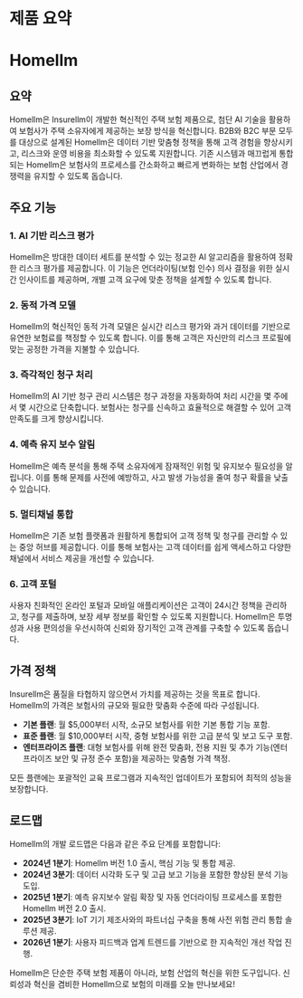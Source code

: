 # 제품 요약

# Homellm

## 요약

Homellm은 Insurellm이 개발한 혁신적인 주택 보험 제품으로, 첨단 AI 기술을 활용하여 보험사가 주택 소유자에게 제공하는 보장 방식을 혁신합니다. B2B와 B2C 부문 모두를 대상으로 설계된 Homellm은 데이터 기반 맞춤형 정책을 통해 고객 경험을 향상시키고, 리스크와 운영 비용을 최소화할 수 있도록 지원합니다. 기존 시스템과 매끄럽게 통합되는 Homellm은 보험사의 프로세스를 간소화하고 빠르게 변화하는 보험 산업에서 경쟁력을 유지할 수 있도록 돕습니다.

## 주요 기능

### 1. AI 기반 리스크 평가
Homellm은 방대한 데이터 세트를 분석할 수 있는 정교한 AI 알고리즘을 활용하여 정확한 리스크 평가를 제공합니다. 이 기능은 언더라이팅(보험 인수) 의사 결정을 위한 실시간 인사이트를 제공하며, 개별 고객 요구에 맞춘 정책을 설계할 수 있도록 합니다.

### 2. 동적 가격 모델
Homellm의 혁신적인 동적 가격 모델은 실시간 리스크 평가와 과거 데이터를 기반으로 유연한 보험료를 책정할 수 있도록 합니다. 이를 통해 고객은 자신만의 리스크 프로필에 맞는 공정한 가격을 지불할 수 있습니다.

### 3. 즉각적인 청구 처리
Homellm의 AI 기반 청구 관리 시스템은 청구 과정을 자동화하여 처리 시간을 몇 주에서 몇 시간으로 단축합니다. 보험사는 청구를 신속하고 효율적으로 해결할 수 있어 고객 만족도를 크게 향상시킵니다.

### 4. 예측 유지 보수 알림
Homellm은 예측 분석을 통해 주택 소유자에게 잠재적인 위험 및 유지보수 필요성을 알립니다. 이를 통해 문제를 사전에 예방하고, 사고 발생 가능성을 줄여 청구 확률을 낮출 수 있습니다.

### 5. 멀티채널 통합
Homellm은 기존 보험 플랫폼과 원활하게 통합되어 고객 정책 및 청구를 관리할 수 있는 중앙 허브를 제공합니다. 이를 통해 보험사는 고객 데이터를 쉽게 액세스하고 다양한 채널에서 서비스 제공을 개선할 수 있습니다.

### 6. 고객 포털
사용자 친화적인 온라인 포털과 모바일 애플리케이션은 고객이 24시간 정책을 관리하고, 청구를 제출하며, 보장 세부 정보를 확인할 수 있도록 지원합니다. Homellm은 투명성과 사용 편의성을 우선시하여 신뢰와 장기적인 고객 관계를 구축할 수 있도록 돕습니다.

## 가격 정책

Insurellm은 품질을 타협하지 않으면서 가치를 제공하는 것을 목표로 합니다. Homellm의 가격은 보험사의 규모와 필요한 맞춤화 수준에 따라 구성됩니다.

- **기본 플랜**: 월 $5,000부터 시작, 소규모 보험사를 위한 기본 통합 기능 포함.  
- **표준 플랜**: 월 $10,000부터 시작, 중형 보험사를 위한 고급 분석 및 보고 도구 포함.  
- **엔터프라이즈 플랜**: 대형 보험사를 위해 완전 맞춤화, 전용 지원 및 추가 기능(엔터프라이즈 보안 및 규정 준수 포함)을 제공하는 맞춤형 가격 책정.  

모든 플랜에는 포괄적인 교육 프로그램과 지속적인 업데이트가 포함되어 최적의 성능을 보장합니다.

## 로드맵

Homellm의 개발 로드맵은 다음과 같은 주요 단계를 포함합니다:

- **2024년 1분기**: Homellm 버전 1.0 출시, 핵심 기능 및 통합 제공.  
- **2024년 3분기**: 데이터 시각화 도구 및 고급 보고 기능을 포함한 향상된 분석 기능 도입.  
- **2025년 1분기**: 예측 유지보수 알림 확장 및 자동 언더라이팅 프로세스를 포함한 Homellm 버전 2.0 출시.  
- **2025년 3분기**: IoT 기기 제조사와의 파트너십 구축을 통해 사전 위험 관리 통합 솔루션 제공.  
- **2026년 1분기**: 사용자 피드백과 업계 트렌드를 기반으로 한 지속적인 개선 작업 진행.  

Homellm은 단순한 주택 보험 제품이 아니라, 보험 산업의 혁신을 위한 도구입니다. 신뢰성과 혁신을 겸비한 Homellm으로 보험의 미래를 오늘 만나보세요!